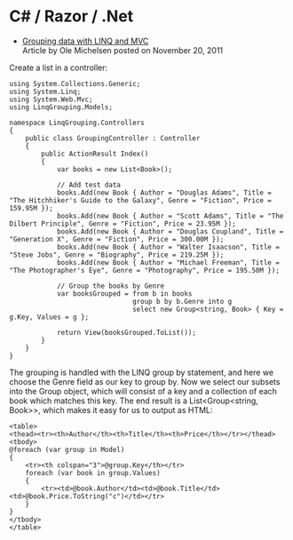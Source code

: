 # C\# / Razor / .Net

- [Grouping data with LINQ and MVC](https://ole.michelsen.dk/blog/grouping-data-with-linq-and-mvc.html)  
  Article by Ole Michelsen posted on November 20, 2011  
  

Create a list in a controller:

```
using System.Collections.Generic;
using System.Linq;
using System.Web.Mvc;
using LinqGrouping.Models;

namespace LinqGrouping.Controllers
{
    public class GroupingController : Controller
    {
        public ActionResult Index()
        {
            var books = new List<Book>();

            // Add test data
            books.Add(new Book { Author = "Douglas Adams", Title = "The Hitchhiker's Guide to the Galaxy", Genre = "Fiction", Price = 159.95M });
            books.Add(new Book { Author = "Scott Adams", Title = "The Dilbert Principle", Genre = "Fiction", Price = 23.95M });
            books.Add(new Book { Author = "Douglas Coupland", Title = "Generation X", Genre = "Fiction", Price = 300.00M });
            books.Add(new Book { Author = "Walter Isaacson", Title = "Steve Jobs", Genre = "Biography", Price = 219.25M });
            books.Add(new Book { Author = "Michael Freeman", Title = "The Photographer's Eye", Genre = "Photography", Price = 195.50M });

            // Group the books by Genre
            var booksGrouped = from b in books
                               group b by b.Genre into g
                               select new Group<string, Book> { Key = g.Key, Values = g };

            return View(booksGrouped.ToList());
        }
    }
}
```


The grouping is handled with the LINQ group by statement, and here we choose the Genre field as our key to group by. Now we select our subsets into the Group object, which will consist of a key and a collection of each book which matches this key. The end result is a List<Group<string, Book>>, which makes it easy for us to output as HTML:  
```
<table>
<thead><tr><th>Author</th><th>Title</th><th>Price</th></tr></thead>
<tbody>
@foreach (var group in Model)
{
    <tr><th colspan="3">@group.Key</th></tr>
    foreach (var book in group.Values)
    {
        <tr><td>@book.Author</td><td>@book.Title</td><td>@book.Price.ToString("c")</td></tr>
    }
}
</tbody>
</table>
```
